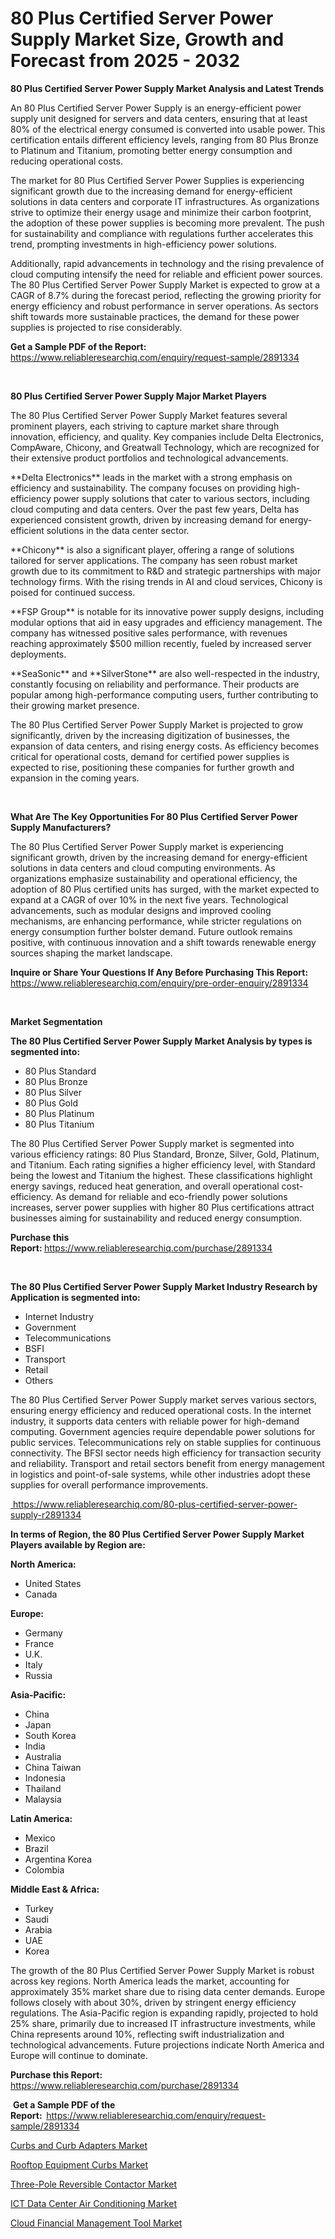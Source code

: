 <p><h1>80 Plus Certified Server Power Supply Market Size, Growth and Forecast from 2025 - 2032</h1></p><p><strong>80 Plus Certified Server Power Supply Market Analysis and Latest Trends</strong></p>
<p><p>An 80 Plus Certified Server Power Supply is an energy-efficient power supply unit designed for servers and data centers, ensuring that at least 80% of the electrical energy consumed is converted into usable power. This certification entails different efficiency levels, ranging from 80 Plus Bronze to Platinum and Titanium, promoting better energy consumption and reducing operational costs.</p><p>The market for 80 Plus Certified Server Power Supplies is experiencing significant growth due to the increasing demand for energy-efficient solutions in data centers and corporate IT infrastructures. As organizations strive to optimize their energy usage and minimize their carbon footprint, the adoption of these power supplies is becoming more prevalent. The push for sustainability and compliance with regulations further accelerates this trend, prompting investments in high-efficiency power solutions.</p><p>Additionally, rapid advancements in technology and the rising prevalence of cloud computing intensify the need for reliable and efficient power sources. The 80 Plus Certified Server Power Supply Market is expected to grow at a CAGR of 8.7% during the forecast period, reflecting the growing priority for energy efficiency and robust performance in server operations. As sectors shift towards more sustainable practices, the demand for these power supplies is projected to rise considerably.</p></p>
<p><strong>Get a Sample PDF of the Report:&nbsp;</strong> <a href="https://www.reliableresearchiq.com/enquiry/request-sample/2891334?utm_campaign=1906&utm_medium=2&utm_source=Github&utm_content=ia&utm_term=14032025&utm_id=80-plus-certified-server-power-supply">https://www.reliableresearchiq.com/enquiry/request-sample/2891334</a></p>
<p>&nbsp;</p>
<p><strong>80 Plus Certified Server Power Supply Major Market Players</strong></p>
<p><p>The 80 Plus Certified Server Power Supply Market features several prominent players, each striving to capture market share through innovation, efficiency, and quality. Key companies include Delta Electronics, CompAware, Chicony, and Greatwall Technology, which are recognized for their extensive product portfolios and technological advancements.</p><p>**Delta Electronics** leads in the market with a strong emphasis on efficiency and sustainability. The company focuses on providing high-efficiency power supply solutions that cater to various sectors, including cloud computing and data centers. Over the past few years, Delta has experienced consistent growth, driven by increasing demand for energy-efficient solutions in the data center sector.</p><p>**Chicony** is also a significant player, offering a range of solutions tailored for server applications. The company has seen robust market growth due to its commitment to R&D and strategic partnerships with major technology firms. With the rising trends in AI and cloud services, Chicony is poised for continued success.</p><p>**FSP Group** is notable for its innovative power supply designs, including modular options that aid in easy upgrades and efficiency management. The company has witnessed positive sales performance, with revenues reaching approximately $500 million recently, fueled by increased server deployments.</p><p>**SeaSonic** and **SilverStone** are also well-respected in the industry, constantly focusing on reliability and performance. Their products are popular among high-performance computing users, further contributing to their growing market presence.</p><p>The 80 Plus Certified Server Power Supply Market is projected to grow significantly, driven by the increasing digitization of businesses, the expansion of data centers, and rising energy costs. As efficiency becomes critical for operational costs, demand for certified power supplies is expected to rise, positioning these companies for further growth and expansion in the coming years.</p></p>
<p>&nbsp;</p>
<p><strong>What Are The Key Opportunities For 80 Plus Certified Server Power Supply Manufacturers?</strong></p>
<p><p>The 80 Plus Certified Server Power Supply market is experiencing significant growth, driven by the increasing demand for energy-efficient solutions in data centers and cloud computing environments. As organizations emphasize sustainability and operational efficiency, the adoption of 80 Plus certified units has surged, with the market expected to expand at a CAGR of over 10% in the next five years. Technological advancements, such as modular designs and improved cooling mechanisms, are enhancing performance, while stricter regulations on energy consumption further bolster demand. Future outlook remains positive, with continuous innovation and a shift towards renewable energy sources shaping the market landscape.</p></p>
<p><strong>Inquire or Share Your Questions If Any Before Purchasing This Report:</strong> <a href="https://www.reliableresearchiq.com/enquiry/pre-order-enquiry/2891334?utm_campaign=1906&utm_medium=2&utm_source=Github&utm_content=ia&utm_term=14032025&utm_id=80-plus-certified-server-power-supply">https://www.reliableresearchiq.com/enquiry/pre-order-enquiry/2891334</a></p>
<p>&nbsp;</p>
<p><strong>Market Segmentation</strong></p>
<p><strong>The 80 Plus Certified Server Power Supply Market Analysis by types is segmented into:</strong></p>
<p><ul><li>80 Plus Standard</li><li>80 Plus Bronze</li><li>80 Plus Silver</li><li>80 Plus Gold</li><li>80 Plus Platinum</li><li>80 Plus Titanium</li></ul></p>
<p><p>The 80 Plus Certified Server Power Supply market is segmented into various efficiency ratings: 80 Plus Standard, Bronze, Silver, Gold, Platinum, and Titanium. Each rating signifies a higher efficiency level, with Standard being the lowest and Titanium the highest. These classifications highlight energy savings, reduced heat generation, and overall operational cost-efficiency. As demand for reliable and eco-friendly power solutions increases, server power supplies with higher 80 Plus certifications attract businesses aiming for sustainability and reduced energy consumption.</p></p>
<p><strong>Purchase this Report:&nbsp;</strong><a href="https://www.reliableresearchiq.com/purchase/2891334?utm_campaign=1906&utm_medium=2&utm_source=Github&utm_content=ia&utm_term=14032025&utm_id=80-plus-certified-server-power-supply">https://www.reliableresearchiq.com/purchase/2891334</a></p>
<p>&nbsp;</p>
<p><strong>The 80 Plus Certified Server Power Supply Market Industry Research by Application is segmented into:</strong></p>
<p><ul><li>Internet Industry</li><li>Government</li><li>Telecommunications</li><li>BSFI</li><li>Transport</li><li>Retail</li><li>Others</li></ul></p>
<p><p>The 80 Plus Certified Server Power Supply market serves various sectors, ensuring energy efficiency and reduced operational costs. In the internet industry, it supports data centers with reliable power for high-demand computing. Government agencies require dependable power solutions for public services. Telecommunications rely on stable supplies for continuous connectivity. The BFSI sector needs high efficiency for transaction security and reliability. Transport and retail sectors benefit from energy management in logistics and point-of-sale systems, while other industries adopt these supplies for overall performance improvements.</p></p>
<p><a href="https://www.reliableresearchiq.com/80-plus-certified-server-power-supply-r2891334?utm_campaign=1906&utm_medium=2&utm_source=Github&utm_content=ia&utm_term=14032025&utm_id=80-plus-certified-server-power-supply">&nbsp;https://www.reliableresearchiq.com/80-plus-certified-server-power-supply-r2891334</a></p>
<p><strong>In terms of Region, the 80 Plus Certified Server Power Supply Market Players available by Region are:</strong></p>
<p>
    <p> <strong> North America: </strong>
        <ul>
            <li>United States</li>
            <li>Canada</li>
        </ul>
        </p> 
    <p> <strong> Europe: </strong>
        <ul>
            <li>Germany</li>
            <li>France</li>
            <li>U.K.</li>
            <li>Italy</li>
            <li>Russia</li>
        </ul>
        </p> 
    <p> <strong> Asia-Pacific: </strong>
        <ul>
            <li>China</li>
            <li>Japan</li>
            <li>South Korea</li>
            <li>India</li>
            <li>Australia</li>
            <li>China Taiwan</li>
            <li>Indonesia</li>
            <li>Thailand</li>
            <li>Malaysia</li>
        </ul>
        </p> 
    <p> <strong> Latin America: </strong>
        <ul>
            <li>Mexico</li>
            <li>Brazil</li>
            <li>Argentina Korea</li>
            <li>Colombia</li>
        </ul>
        </p> 
    <p> <strong> Middle East & Africa: </strong>
        <ul>
            <li>Turkey</li>
            <li>Saudi</li>
            <li>Arabia</li>
            <li>UAE</li>
            <li>Korea</li>
        </ul>
    </p>
    </p>
<p><p>The growth of the 80 Plus Certified Server Power Supply Market is robust across key regions. North America leads the market, accounting for approximately 35% market share due to rising data center demands. Europe follows closely with about 30%, driven by stringent energy efficiency regulations. The Asia-Pacific region is expanding rapidly, projected to hold 25% share, primarily due to increased IT infrastructure investments, while China represents around 10%, reflecting swift industrialization and technological advancements. Future projections indicate North America and Europe will continue to dominate.</p></p>
<p><strong>Purchase this Report: </strong><a href="https://www.reliableresearchiq.com/purchase/2891334?utm_campaign=1906&utm_medium=2&utm_source=Github&utm_content=ia&utm_term=14032025&utm_id=80-plus-certified-server-power-supply">https://www.reliableresearchiq.com/purchase/2891334</a></p>
<p>&nbsp;<strong>Get a Sample PDF of the Report:&nbsp;&nbsp;</strong><a href="https://www.reliableresearchiq.com/enquiry/request-sample/2891334?utm_campaign=1906&utm_medium=2&utm_source=Github&utm_content=ia&utm_term=14032025&utm_id=80-plus-certified-server-power-supply">https://www.reliableresearchiq.com/enquiry/request-sample/2891334</a></p>
<p><strong></strong></p>
<p><p><a href="https://github.com/akramisabtu/Market-Research-Report-List-1/blob/main/curbs-and-curb-adapters-market.md?utm_campaign=1906&utm_medium=2&utm_source=Github&utm_content=ia&utm_term=14032025&utm_id=80-plus-certified-server-power-supply">Curbs and Curb Adapters Market</a></p><p><a href="https://github.com/cherrivacius/Market-Research-Report-List-1/blob/main/rooftop-equipment-curbs-market.md?utm_campaign=1906&utm_medium=2&utm_source=Github&utm_content=ia&utm_term=14032025&utm_id=80-plus-certified-server-power-supply">Rooftop Equipment Curbs Market</a></p><p><a href="https://github.com/mcveathuane2/Market-Research-Report-List-1/blob/main/three-pole-reversible-contactor-market.md?utm_campaign=1906&utm_medium=2&utm_source=Github&utm_content=ia&utm_term=14032025&utm_id=80-plus-certified-server-power-supply">Three-Pole Reversible Contactor Market</a></p><p><a href="https://github.com/mafuzakirju/Market-Research-Report-List-1/blob/main/ict-data-center-air-conditioning-market.md?utm_campaign=1906&utm_medium=2&utm_source=Github&utm_content=ia&utm_term=14032025&utm_id=80-plus-certified-server-power-supply">ICT Data Center Air Conditioning Market</a></p><p><a href="https://github.com/omduthkevork/Market-Research-Report-List-1/blob/main/cloud-financial-management-tool-market.md?utm_campaign=1906&utm_medium=2&utm_source=Github&utm_content=ia&utm_term=14032025&utm_id=80-plus-certified-server-power-supply">Cloud Financial Management Tool Market</a></p></p>